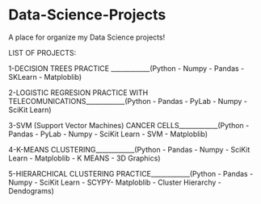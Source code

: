 # Data-Science-Projects
A place for organize my Data Science projects! 

LIST OF PROJECTS:

1-DECISION TREES PRACTICE ____________(Python - Numpy - Pandas - SKLearn - Matploblib) 

2-LOGISTIC REGRESION PRACTICE WITH TELECOMUNICATIONS____________(Python - Pandas - PyLab - Numpy - SciKit Learn)

3-SVM (Support Vector Machines) CANCER CELLS____________(Python - Pandas - PyLab - Numpy - SciKit Learn - SVM - Matploblib)

4-K-MEANS CLUSTERING____________(Python - Pandas  - Numpy - SciKit Learn  - Matploblib - K MEANS - 3D Graphics)

5-HIERARCHICAL CLUSTERING PRACTICE____________(Python - Pandas  - Numpy - SciKit Learn  - SCYPY-  Matploblib - Cluster Hierarchy - Dendograms)
